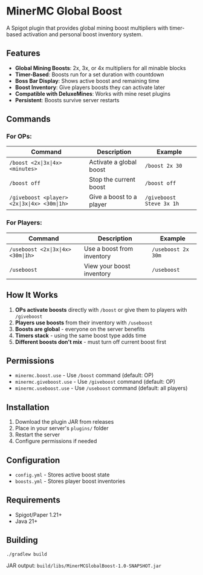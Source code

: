 # MinerMC Global Boost

A Spigot plugin that provides global mining boost multipliers with timer-based activation and personal boost inventory system.

## Features

- **Global Mining Boosts**: 2x, 3x, or 4x multipliers for all minable blocks
- **Timer-Based**: Boosts run for a set duration with countdown
- **Boss Bar Display**: Shows active boost and remaining time
- **Boost Inventory**: Give players boosts they can activate later
- **Compatible with DeluxeMines**: Works with mine reset plugins
- **Persistent**: Boosts survive server restarts

## Commands

### For OPs:

| Command | Description | Example |
|---------|-------------|---------|
| `/boost <2x\|3x\|4x> <minutes>` | Activate a global boost | `/boost 2x 30` |
| `/boost off` | Stop the current boost | `/boost off` |
| `/giveboost <player> <2x\|3x\|4x> <30m\|1h>` | Give a boost to a player | `/giveboost Steve 3x 1h` |

### For Players:

| Command | Description | Example |
|---------|-------------|---------|
| `/useboost <2x\|3x\|4x> <30m\|1h>` | Use a boost from inventory | `/useboost 2x 30m` |
| `/useboost` | View your boost inventory | `/useboost` |

## How It Works

1. **OPs activate boosts** directly with `/boost` or give them to players with `/giveboost`
2. **Players use boosts** from their inventory with `/useboost`
3. **Boosts are global** - everyone on the server benefits
4. **Timers stack** - using the same boost type adds time
5. **Different boosts don't mix** - must turn off current boost first

## Permissions

- `minermc.boost.use` - Use `/boost` command (default: OP)
- `minermc.giveboost.use` - Use `/giveboost` command (default: OP)
- `minermc.useboost.use` - Use `/useboost` command (default: all players)

## Installation

1. Download the plugin JAR from releases
2. Place in your server's `plugins/` folder
3. Restart the server
4. Configure permissions if needed

## Configuration

- `config.yml` - Stores active boost state
- `boosts.yml` - Stores player boost inventories

## Requirements

- Spigot/Paper 1.21+
- Java 21+

## Building

```bash
./gradlew build
```

JAR output: `build/libs/MinerMCGlobalBoost-1.0-SNAPSHOT.jar`
